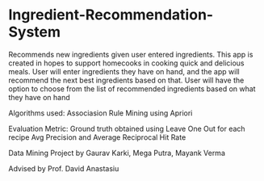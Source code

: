 # Ingredient-Recommendation-System
Recommends new ingredients given user entered ingredients.
This app is created in hopes to support homecooks in cooking quick and delicious meals.
User will enter ingredients they have on hand, and the app will recommend the next best ingredients based on that.
User will have the option to choose from the list of recommended ingredients based on what they have on hand

Algorithms used:
Associasion Rule Mining using Apriori

Evaluation Metric:
Ground truth obtained using Leave One Out for each recipe
Avg Precision and Average Reciprocal Hit Rate

Data Mining Project by
Gaurav Karki, Mega Putra, Mayank Verma

Advised by Prof. David Anastasiu
